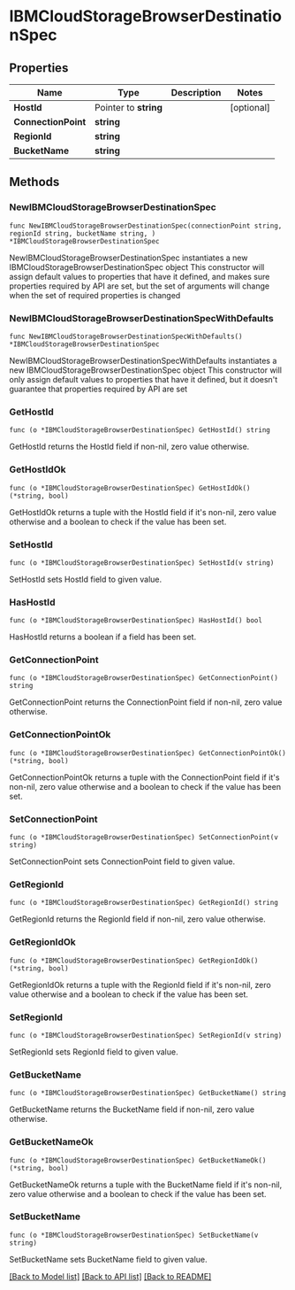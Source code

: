 # IBMCloudStorageBrowserDestinationSpec

## Properties

Name | Type | Description | Notes
------------ | ------------- | ------------- | -------------
**HostId** | Pointer to **string** |  | [optional] 
**ConnectionPoint** | **string** |  | 
**RegionId** | **string** |  | 
**BucketName** | **string** |  | 

## Methods

### NewIBMCloudStorageBrowserDestinationSpec

`func NewIBMCloudStorageBrowserDestinationSpec(connectionPoint string, regionId string, bucketName string, ) *IBMCloudStorageBrowserDestinationSpec`

NewIBMCloudStorageBrowserDestinationSpec instantiates a new IBMCloudStorageBrowserDestinationSpec object
This constructor will assign default values to properties that have it defined,
and makes sure properties required by API are set, but the set of arguments
will change when the set of required properties is changed

### NewIBMCloudStorageBrowserDestinationSpecWithDefaults

`func NewIBMCloudStorageBrowserDestinationSpecWithDefaults() *IBMCloudStorageBrowserDestinationSpec`

NewIBMCloudStorageBrowserDestinationSpecWithDefaults instantiates a new IBMCloudStorageBrowserDestinationSpec object
This constructor will only assign default values to properties that have it defined,
but it doesn't guarantee that properties required by API are set

### GetHostId

`func (o *IBMCloudStorageBrowserDestinationSpec) GetHostId() string`

GetHostId returns the HostId field if non-nil, zero value otherwise.

### GetHostIdOk

`func (o *IBMCloudStorageBrowserDestinationSpec) GetHostIdOk() (*string, bool)`

GetHostIdOk returns a tuple with the HostId field if it's non-nil, zero value otherwise
and a boolean to check if the value has been set.

### SetHostId

`func (o *IBMCloudStorageBrowserDestinationSpec) SetHostId(v string)`

SetHostId sets HostId field to given value.

### HasHostId

`func (o *IBMCloudStorageBrowserDestinationSpec) HasHostId() bool`

HasHostId returns a boolean if a field has been set.

### GetConnectionPoint

`func (o *IBMCloudStorageBrowserDestinationSpec) GetConnectionPoint() string`

GetConnectionPoint returns the ConnectionPoint field if non-nil, zero value otherwise.

### GetConnectionPointOk

`func (o *IBMCloudStorageBrowserDestinationSpec) GetConnectionPointOk() (*string, bool)`

GetConnectionPointOk returns a tuple with the ConnectionPoint field if it's non-nil, zero value otherwise
and a boolean to check if the value has been set.

### SetConnectionPoint

`func (o *IBMCloudStorageBrowserDestinationSpec) SetConnectionPoint(v string)`

SetConnectionPoint sets ConnectionPoint field to given value.


### GetRegionId

`func (o *IBMCloudStorageBrowserDestinationSpec) GetRegionId() string`

GetRegionId returns the RegionId field if non-nil, zero value otherwise.

### GetRegionIdOk

`func (o *IBMCloudStorageBrowserDestinationSpec) GetRegionIdOk() (*string, bool)`

GetRegionIdOk returns a tuple with the RegionId field if it's non-nil, zero value otherwise
and a boolean to check if the value has been set.

### SetRegionId

`func (o *IBMCloudStorageBrowserDestinationSpec) SetRegionId(v string)`

SetRegionId sets RegionId field to given value.


### GetBucketName

`func (o *IBMCloudStorageBrowserDestinationSpec) GetBucketName() string`

GetBucketName returns the BucketName field if non-nil, zero value otherwise.

### GetBucketNameOk

`func (o *IBMCloudStorageBrowserDestinationSpec) GetBucketNameOk() (*string, bool)`

GetBucketNameOk returns a tuple with the BucketName field if it's non-nil, zero value otherwise
and a boolean to check if the value has been set.

### SetBucketName

`func (o *IBMCloudStorageBrowserDestinationSpec) SetBucketName(v string)`

SetBucketName sets BucketName field to given value.



[[Back to Model list]](../README.md#documentation-for-models) [[Back to API list]](../README.md#documentation-for-api-endpoints) [[Back to README]](../README.md)


